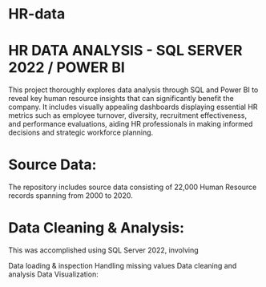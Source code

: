 # HR-data
# HR DATA ANALYSIS - SQL SERVER 2022 / POWER BI
This project thoroughly explores data analysis through SQL and Power BI to reveal key human resource insights that can significantly benefit the company. 
It includes visually appealing dashboards displaying essential HR metrics such as employee turnover, diversity, 
recruitment effectiveness, and performance evaluations, aiding HR professionals in making 
informed decisions and strategic workforce planning.

# Source Data:
The repository includes source data consisting of 22,000 Human Resource records spanning from 2000 to 2020.

# Data Cleaning & Analysis:
This was accomplished using SQL Server 2022, involving

Data loading & inspection
Handling missing values
Data cleaning and analysis
Data Visualization:
